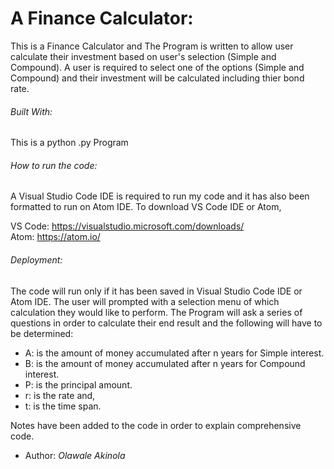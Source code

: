 # A Finance Calculator:

This is a Finance Calculator and The Program is written to allow user calculate their investment based on user's selection (Simple and Compound). 
A user is required to select one of the options (Simple and Compound) and their investment will be calculated including thier bond rate.

###### Built With: 
This is a python .py Program

###### How to run the code:
A Visual Studio Code IDE is required to run my code and it has also been formatted to run on Atom IDE. To download VS Code IDE or Atom,

VS Code: https://visualstudio.microsoft.com/downloads/<br />
Atom: https://atom.io/

###### Deployment: 
The code will run only if it has been saved in Visual Studio Code IDE or Atom IDE. The user will prompted with a selection menu of which calculation they would like to perform. The Program will ask a series of questions in order to calculate their end result and the following will have to be determined:<br />
* A: is the amount of money accumulated after n years for Simple interest. <br />
* B: is the amount of money accumulated after n years for Compound interest. <br />
* P: is the principal amount. <br />
* r: is the rate and, <br />
* t: is the time span.

Notes have been added to the code in order to explain comprehensive code.

* Author: *Olawale Akinola*
